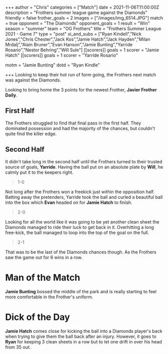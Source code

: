 +++
author = "Chris"
categories = ["Match"]
date = 2021-11-06T11:00:00Z
description = "Frothers summer league game against the Diamonds"
friendly = false
frother_goals = 2
images = ["/images/img_6514.JPG"]
match = true
opponent = "The Diamonds"
opponent_goals = 1
result = "Win"
season = "summer"
team = "OG Frothers"
title = "Frothers Summer League 2021 - Game 7"
type = "post"
xi_and_subs = ["Ryan Kindell","Nick Jones","Chris Chester","Jack Kos","Jamie Hatch","Jack Hayden","Milan Mrdalj","Alain Bruner","Evan Hanson","Jamie Bunting","Yarride Rosario","Nestor Behring","Will Sule"]
[[scorers]]
goals = 1
scorer = "Jamie Hatch"
[[scorers]]
goals = 1
scorer = "Yarride Rosario"

motm = "Jamie Bunting"
dotd =  "Ryan Kindle"

+++
Looking to keep their hot run of form going, the Frothers next match was against the Diamonds.

Looking to bring home the 3 points for the newest Frother, **Javier Frother Daily**.

## First Half

The Frothers struggled to find that final pass in the first half. They dominated possession and had the majority of the chances, but couldn't quite find the killer edge.

## Second Half

It didn't take long in the second half until the Frothers turned to their trusted source of goals, **Yarride**. Having the ball put on an absolute plate by **Will**, he calmly put it to the keepers right.

> 1-0

Not long after the Frothers won a freekick just within the opposition half. Batting away the pretenders, Yarride took the ball and curled a beautiful ball into the box which **Evan** headed on for **Jamie Hatch** to finish.

> 2-0

Looking for all the world like it was going to be yet another clean sheet the Diamonds managed to ride their luck to get back in it. Overhitting a long free-kick, the ball managed to loop into the top of the goal on the full.

> 2-1

That was to be the last of the Diamonds chances though. As the Frothers saw the game out for 6 wins in a row.

# Man of the Match

**Jamie Bunting** bossed the middle of the park and is really starting to feel more comfortable in the Frother's uniform.

# Dick of the Day

**Jamie Hatch** comes close for kicking the ball into a Diamonds player's back when trying to give them the ball back after an injury. However, it goes to **Ryan** for keeping 3 clean sheets in a row but to let one drift in over his head from 35 out.